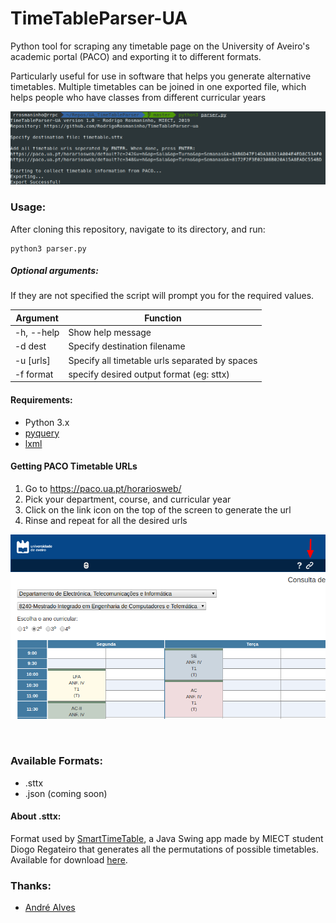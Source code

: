 # TimeTableParser-UA
Python tool for scraping any timetable page on the University of Aveiro's academic portal (PACO) and exporting it to different formats.

Particularly useful for use in software that helps you generate alternative timetables.
Multiple timetables can be joined in one exported file, which helps people who have classes from different curricular years

![example_screenshot](https://raw.githubusercontent.com/RodrigoRosmaninho/TimeTableParser-ua/master/misc/img/example1.png?token=APdUGzmr4SITDi5TVmasbkjbfDIDGHJ3ks5cXahvwA%3D%3D)

### Usage:

After cloning this repository, navigate to its directory, and run:
```
python3 parser.py
```

##### Optional arguments:
If they are not specified the script will prompt you for the required values.
                  
| Argument    | Function                                       |
| ----------- | ---------------------------------------------- |
| -h, --help  | Show help message                              |
| -d dest     | Specify destination filename                   |
| -u [urls]   | Specify all timetable urls separated by spaces |
| -f format   | specify desired output format (eg: sttx)       |

#### Requirements:

- Python 3.x
- [pyquery](https://pypi.org/project/pyquery/)
- [lxml](https://pypi.org/project/lxml/)

#### Getting PACO Timetable URLs
1. Go to https://paco.ua.pt/horariosweb/
2. Pick your department, course, and curricular year
3. Click on the link icon on the top of the screen to generate the url
4. Rinse and repeat for all the desired urls

![getting_url_screenshot](https://raw.githubusercontent.com/RodrigoRosmaninho/TimeTableParser-ua/master/misc/img/getting_urls.png?token=APdUGx9i4fHihG25hIPsrL9x1FKrjjtNks5cXah2wA%3D%3D)

<br>

### Available Formats:
- .sttx
- .json (coming soon)


#### About .sttx:
Format used by [SmartTimeTable](http://code.ua.pt/projects/stt), a Java Swing app made by MIECT student Diogo Regateiro that generates all the permutations of possible timetables.
Available for download [here](https://github.com/RodrigoRosmaninho/TimeTableParser-ua/raw/master/misc/SmartTimeTable%20v4.5.zip).


### Thanks:
- [André Alves](https://github.com/andralves717)
